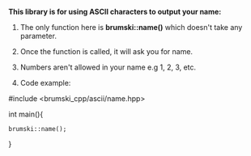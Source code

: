 **This library is for using ASCII characters to output your name:**

1. The only function here is **brumski::name()** which doesn't take any parameter.

2. Once the function is called, it will ask you for name.

3. Numbers aren't allowed in your name e.g 1, 2, 3, etc.

4. Code example:


\#include <brumski_cpp/ascii/name.hpp>


int main(){

    brumski::name();

}